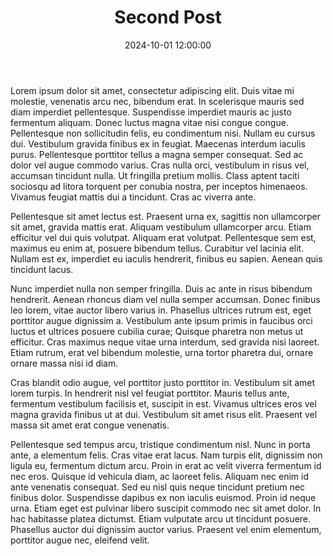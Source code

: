 ﻿---
title: "Second Post"
date: 2024-10-01 12:00:00
tags: [test, hello]
---

Lorem ipsum dolor sit amet, consectetur adipiscing elit. Duis vitae mi molestie, venenatis arcu nec, bibendum erat. In scelerisque mauris sed diam imperdiet pellentesque. Suspendisse imperdiet mauris ac justo fermentum aliquam. Donec luctus magna vitae nisi congue congue. Pellentesque non sollicitudin felis, eu condimentum nisi. Nullam eu cursus dui. Vestibulum gravida finibus ex in feugiat. Maecenas interdum iaculis purus. Pellentesque porttitor tellus a magna semper consequat. Sed ac dolor vel augue commodo varius. Cras nulla orci, vestibulum in risus vel, accumsan tincidunt nulla. Ut fringilla pretium mollis. Class aptent taciti sociosqu ad litora torquent per conubia nostra, per inceptos himenaeos. Vivamus feugiat mattis dui a tincidunt. Cras ac viverra ante.

Pellentesque sit amet lectus est. Praesent urna ex, sagittis non ullamcorper sit amet, gravida mattis erat. Aliquam vestibulum ullamcorper arcu. Etiam efficitur vel dui quis volutpat. Aliquam erat volutpat. Pellentesque sem est, maximus eu enim at, posuere bibendum tellus. Curabitur vel lacinia elit. Nullam est ex, imperdiet eu iaculis hendrerit, finibus eu sapien. Aenean quis tincidunt lacus.

Nunc imperdiet nulla non semper fringilla. Duis ac ante in risus bibendum hendrerit. Aenean rhoncus diam vel nulla semper accumsan. Donec finibus leo lorem, vitae auctor libero varius in. Phasellus ultrices rutrum est, eget porttitor augue dignissim a. Vestibulum ante ipsum primis in faucibus orci luctus et ultrices posuere cubilia curae; Quisque pharetra non metus ut efficitur. Cras maximus neque vitae urna interdum, sed gravida nisi laoreet. Etiam rutrum, erat vel bibendum molestie, urna tortor pharetra dui, ornare ornare massa nisi id diam.

Cras blandit odio augue, vel porttitor justo porttitor in. Vestibulum sit amet lorem turpis. In hendrerit nisl vel feugiat porttitor. Mauris tellus ante, fermentum vestibulum facilisis et, suscipit in est. Vivamus ultrices eros vel magna gravida finibus ut at dui. Vestibulum sit amet risus elit. Praesent vel massa sit amet erat congue venenatis.

Pellentesque sed tempus arcu, tristique condimentum nisl. Nunc in porta ante, a elementum felis. Cras vitae erat lacus. Nam turpis elit, dignissim non ligula eu, fermentum dictum arcu. Proin in erat ac velit viverra fermentum id nec eros. Quisque id vehicula diam, ac laoreet felis. Aliquam nec enim id ante venenatis consequat. Sed eu nisl quis neque tincidunt pretium nec finibus dolor. Suspendisse dapibus ex non iaculis euismod. Proin id neque urna. Etiam eget est pulvinar libero suscipit commodo nec sit amet dolor. In hac habitasse platea dictumst. Etiam vulputate arcu ut tincidunt posuere. Phasellus auctor dui dignissim auctor varius. Praesent vel enim elementum, porttitor augue nec, eleifend velit.